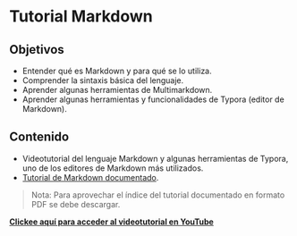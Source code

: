 # Tutorial Markdown

## Objetivos

- Entender qué es Markdown y para qué se lo utiliza.
- Comprender la sintaxis básica del lenguaje.
- Aprender algunas herramientas de Multimarkdown.
- Aprender algunas herramientas y funcionalidades de Typora (editor de Markdown).

## Contenido
- Videotutorial del lenguaje Markdown y algunas herramientas de Typora, uno de los editores de Markdown más utilizados.
- [Tutorial  de Markdown documentado](https://github.com/latourfranco/Tutorial_Markdown/blob/main/Tutorial%20Markdown.pdf).

> Nota: Para aprovechar el índice del tutorial documentado en formato PDF se debe descargar.

[**Clickee aquí para acceder al videotutorial en YouTube**](https://youtu.be/ewop5u1Nc34)
